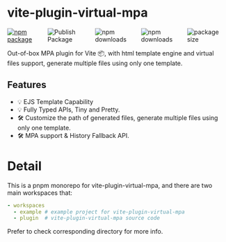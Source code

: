 # vite-plugin-virtual-mpa

<div style="display: flex;">
  <a href="https://npmjs.com/package/vite-plugin-virtual-mpa">
    <img src="https://img.shields.io/npm/v/vite-plugin-virtual-mpa" alt="npm package">
  </a>
  <img alt="Publish Package" src="https://github.com/emosheeep/vite-plugin-virtual-mpa/actions/workflows/npm-publish.yml/badge.svg">
  <img src="https://img.shields.io/npm/dt/vite-plugin-virtual-mpa" alt="npm downloads">
  <img src="https://img.shields.io/npm/l/vite-plugin-virtual-mpa" alt="npm downloads">
  <img src="https://img.shields.io/bundlephobia/minzip/vite-plugin-virtual-mpa" alt="package size">
</div>

Out-of-box MPA plugin for Vite 📦, with html template engine and virtual files support, generate multiple files using only one template.

## Features

- 💡 EJS Template Capability
- 💡 Fully Typed APIs, Tiny and Pretty.
- 🛠️ Customize the path of generated files, generate multiple files using only one template.
- 🛠️ MPA support & History Fallback API.

# Detail

This is a pnpm monorepo for vite-plugin-virtual-mpa, and there are two main workspaces that:

```yaml
- workspaces
  - example # example project for vite-plugin-virtual-mpa
  - plugin  # vite-plugin-virtual-mpa source code
```

Prefer to check corresponding directory for more info.